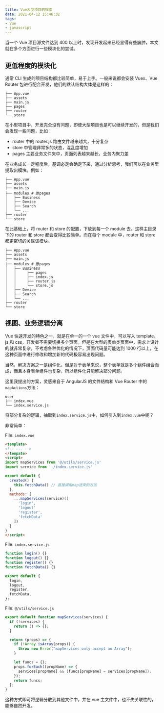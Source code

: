 ```yaml
---
title: Vue大型项目的探索
date: 2021-04-12 15:46:32
tags: 
- Vue
- javascript
---
```


当一个 Vue 项目源文件达到 400 以上时，发现开发起来已经显得有些臃肿，本文就在多个方面进行一些模块化的尝试。

<!--more-->

## 更低程度的模块化

通常 CLI 生成的项目结构都比较简单，易于上手。一般来说都会安装 Vuex、Vue Router 包进行配合开发，他们的默认结构大体是这样的：

```
├── App.vue
├── assets
├── main.js
├── pages
├── router
└── store
```

在小型项目中，开发完全没有问题，即使大型项目也是可以继续开发的，但是我们会发现一些问题，比如：

- router 中的 router.js 路由文件越来越大，十分复杂
- store 中管理非常多的状态，混乱度增加
- pages 主要业务文件夹中，页面列表越来越长，业务内聚力差

在业务成长一定程度后，基调必定会确定下来，通过分析思考，我们可以在业务里提取出模块。例如：

```
├── App.vue
├── assets
├── main.js
├── modules # 原pages
│   ├── Business
│   ├── Device
│   ├── Search
│   └── ...
├── router
└── store
```

在此基础上，将 router 和 store 的配置，下放到每一个 module 去。这样主目录下的 router 和 store 都会变得比较简单。而在每个 module 中，router 和 store 都更密切的关联该模块。

```
├── App.vue
├── assets
├── main.js
├── modules # 原pages
│   ├── Business
│   │     ├── pages
│   │     ├── index.js
│   │     ├── router.js
│   │     └── store.js
│   ├── Device
│   ├── Search
│   └── ...
├── router
└── store
```

## 视图、业务逻辑分离

Vue 快速开发的特色之一，就是在单一的一个 vue 文件中，可以写入 template、js 和 css，开发者不需要切换多个页面。但是在大型的表单类页面中，需求上设计的就非常复杂，不考虑各种优化的情况下，页面代码量可能达到 1000 行以上，在这种页面中进行修改和增加新的代码极容易出现问题。

当然，解决方案之一是组件化，但是对于表单来说，整个表单就是多个组件组合而成，而且本身表单组件也复杂，所以组件化只能解决部分问题。

这里我提出的方案，灵感来自于 AngularJS 的文件结构和 Vue Router 中的`mapActions`方法：

```
user
├── index.vue
└── index.service.js
```

将部分复杂的逻辑，抽取到`index.service.js`中，如何引入到`index.vue`中呢？

非常简单：

File: `index.vue`

```html
<template>
<!-- ... -->
</tempate>
<script>
import mapServices from '@/utils/service.js'
import service from './index.service.js'

export default {
  created() {
    this.fetchData() // 直接调用map进来的方法
  },
  methods: {
    ...mapServices(service)([
      'login',
      'logout'
      'register',
      'fetchData'
    ])
  }
}
</script>
```

File: `index.service.js`

```javascript
function login() {}
function logout() {}
function register() {}
function fetchData() {}

export default {
  login,
  logout,
  register,
  fetchData,
};
```

File: `@/utils/service.js`

```javascript
export default function mapServices(services) {
  if (!services) {
    return () => {};
  }

  return (props) => {
    if (!Array.isArray(props)) {
      throw new Error("mapServices only accept an Array");
    }

    let funcs = {};
    props.forEach((propName) => {
      services[propName] && (funcs[propName] = services[propName]);
    });
    return funcs;
  };
}
```

这种方式即可将逻辑分散到其他文件中，并在 vue 主文件中，也不失关联性的，能够自然开发。
